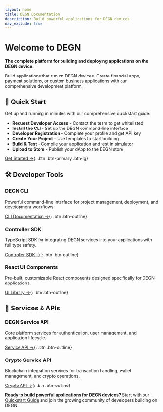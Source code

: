 ```yaml
---
layout: home
title: DEGN Documentation
description: Build powerful applications for DEGN devices
nav_exclude: true
---
```


# Welcome to DEGN

**The complete platform for building and deploying applications on the DEGN device.**

Build applications that run on DEGN devices. Create financial apps, payment solutions, or custom business applications with our comprehensive development platform.

## 🚀 Quick Start

Get up and running in minutes with our comprehensive quickstart guide:

- **Request Developer Access** - Contact the team to get whitelisted
- **Install the CLI** - Set up the DEGN command-line interface
- **Developer Registration** - Complete your profile and get API key
- **Create Your Project** - Use templates to start building
- **Build & Test** - Compile your application and test in simulator
- **Upload to Store** - Publish your dApp to the DEGN store

[Get Started →](quickstart.html){: .btn .btn-primary .btn-lg}

## 🛠️ Developer Tools

### DEGN CLI
Powerful command-line interface for project management, deployment, and development workflows.

[CLI Documentation →](airmoney-cli.html){: .btn .btn-outline}

### Controller SDK
TypeScript SDK for integrating DEGN services into your applications with full type safety.

[Controller SDK →](controller-sdk.html){: .btn .btn-outline}

### React UI Components
Pre-built, customizable React components designed specifically for DEGN applications.

[UI Library →](react-ui.html){: .btn .btn-outline}

## 🔧 Services & APIs

### DEGN Service API
Core platform services for authentication, user management, and application lifecycle.

[Service API →](airmoney-service-api.html){: .btn .btn-outline}

### Crypto Service API
Blockchain integration services for transaction handling, wallet management, and crypto operations.

[Crypto API →](crypto-service-api.html){: .btn .btn-outline}

<!-- ## 📱 dApp Store

### Publish Your Applications
Share your dApps with the DEGN community through our integrated store:

- **Easy Upload** - Use the CLI to upload your built applications
- **Store Listing** - Create professional store listings with descriptions and screenshots
- **Review Process** - Your dApps are reviewed before publication
- **Community Access** - Users can discover and install your applications

[Learn More →](quickstart.html#publishing-your-dapp){: .btn .btn-outline}

## 💡 Why Choose DEGN?

- **🔒 Secure by Design** - Built with security best practices and device-level protection
- **⚡ High Performance** - Optimized for DEGN device's processing capabilities
- **🛠️ Developer Friendly** - Comprehensive documentation and developer tools
- **🌐 Production Ready** - Battle-tested infrastructure for real-world applications
- **📈 Scalable** - Handle everything from simple apps to complex enterprise solutions

## 🎯 Perfect For

- **Financial Applications** - Build payment processing and financial management tools
- **Point of Sale Systems** - Create retail and transaction management solutions
- **Business Applications** - Develop custom enterprise and workflow solutions
- **Payment Solutions** - Integrate payment processing and transaction handling
- **Custom Device Apps** - Build specialized applications for DEGN devices

--- -->

**Ready to build powerful applications for DEGN devices?** Start with our [Quickstart Guide](quickstart.html) and join the growing community of developers building on DEGN.

<!-- *Need help? Check out our [Development Guide](DEVELOPMENT.md) or reach out to our team.* -->

